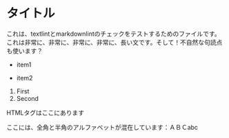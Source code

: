 # タイトル

これは、textlintとmarkdownlintのチェックをテストするためのファイルです。これは非常に、非常に、非常に、非常に、長い文です。そして！不自然な句読点も使います？

- item1
* item2
1. First
1. Second

<p>HTMLタグはここにあります</p>

ここには、全角と半角のアルファベットが混在しています：ＡＢＣabc
